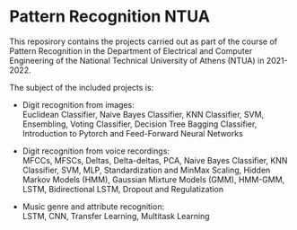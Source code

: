 # Pattern Recognition NTUA

This reposirory contains the projects carried out as part of the course of Pattern Recognition in the Department of Electrical and Computer Engineering of the National Technical University of Athens (NTUA) in 2021-2022.

The subject of the included projects is:
* Digit recognition from images:  
  Euclidean Classifier, Naive Bayes Classifier, KNN Classifier, SVM, Ensembling, Voting Classifier, Decision Tree Bagging Classifier, Introduction to Pytorch and Feed-Forward Neural Networks
  
* Digit recognition from voice recordings:  
  MFCCs, MFSCs, Deltas, Delta-deltas, PCA, Naive Bayes Classifier, KNN Classifier, SVM, MLP, Standardization and MinMax Scaling, Hidden Markov Models (HMM), Gaussian Mixture Models (GMM), HMM-GMM, LSTM, Bidirectional LSTM, Dropout and Regulatization
  
* Music genre and attribute recognition:  
  LSTM, CNN, Transfer Learning, Multitask Learning

